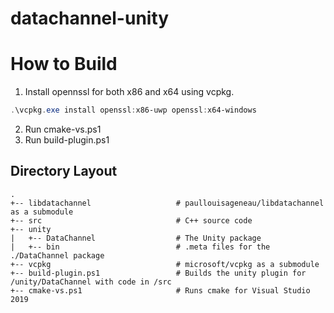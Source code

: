 # datachannel-unity

# How to Build
1. Install opennssl for both x86 and x64 using vcpkg.
```powershell
.\vcpkg.exe install openssl:x86-uwp openssl:x64-windows
```
2. Run cmake-vs.ps1
3. Run build-plugin.ps1

## Directory Layout
```
. 
+-- libdatachannel                   # paullouisageneau/libdatachannel as a submodule 
+-- src                              # C++ source code 
+-- unity 
|   +-- DataChannel                  # The Unity package 
|   +-- bin                          # .meta files for the ./DataChannel package 
+-- vcpkg                            # microsoft/vcpkg as a submodule 
+-- build-plugin.ps1                 # Builds the unity plugin for /unity/DataChannel with code in /src 
+-- cmake-vs.ps1                     # Runs cmake for Visual Studio 2019 
```
